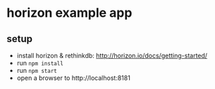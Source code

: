 # horizon example app

## setup

- install horizon & rethinkdb: http://horizon.io/docs/getting-started/
- run `npm install`
- run `npm start`
- open a browser to http://localhost:8181
